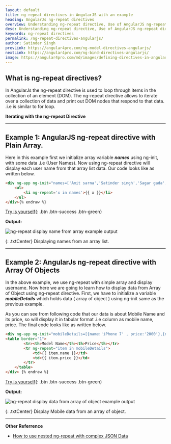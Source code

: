 ```yaml
---
layout: default
title: ng-repeat directives in AngularJS with an example
heading: AngularJs ng-repeat directives 
overview: Understanding ng-repeat directive, Use of AngularJS ng-repeat directives with an example, ng-repeat directive used to loop through items in the collection of an element.
desc: Understanding ng-repeat directive, Use of AngularJS ng-repeat directives with an example, ng-repeat directive used to loop through items in the collection of an element.
keywords: ng-repeat directives
permalink: /ng-repeat-directives-angularjs/
author: Satinder Singh
prevLink: https://angular4pro.com/ng-model-directives-angularjs/
nextLink: https://angular4pro.com/ng-bind-directives-angularjs/
image: https://angular4pro.com/md/images/defining-directives-in-angularjs.png
---
```


## <i class="fa fa-angle-double-right color"></i> What is ng-repeat directives?

In AngularJs the ng-repeat directive is used to loop through items in the collection of an element (DOM). The ng-repeat directive allows to iterate over a collection of data and print out DOM nodes that respond to that data. .i.e is similar to for loop.

**Iterating with the ng-repeat Directive**

---

## <i class="fa fa-angle-double-right color"></i> Example 1: AngularJS ng-repeat directive with Plain Array.

Here in this example first we initialize array variable ***names*** using ng-init, with some data .i.e (User Names). Now using ng-repeat directive will display each user name from that array list data. Our code looks like as written below.

```html {% raw %}
<div ng-app ng-init="names=['Amit sarna','Satinder singh','Sagar gada','Leslie mac','Andrea ely']">
    <ul>
        <li ng-repeat='x in names'>{{ x }}</li>        
    </ul>
</div>{% endraw %}    
```

[Try is yourself](https://angular4pro.com/demos/editor.html?f=demo&i=117){: .btn .btn-success .btn-green}

**Output:** 

![ng-repeat display name from array example output](https://angular4pro.com/md/images/ng-repeat-array-list-example.PNG "AngularJs ng-repeat directive example display name from an array list")

{: .txtCenter}
Displaying names from an array list.

---

## <i class="fa fa-angle-double-right color"></i> Example 2: AngularJs ng-repeat directive with Array Of Objects

In the above example, we use ng-repeat with simple array and display username. Now here we are going to learn how to display data from Array of Object using ng-repeat directive. First, we have to initialize a variable ***mobileDetails*** which holds data ( array of object ) using ng-init same as the previous example. 

As you can see from following code that our data is about Mobile Name and its price, so will display it in tabular format .i.e column as mobile name, price. The final code looks like as written below.

```html {% raw %}
<div ng-app ng-init="mobileDetails=[{name:'iPhone 7' , price:'2000'},{name:'Moto G 5' , price:'800'},{name:'Galaxy S 8' , price:'1500'}]">
<table border="1">
        <tr><th>Model Name</th><th>Price</th></tr>
        <tr ng-repeat="item in mobileDetails">
            <td>{{ item.name }}</td>
            <td>{{ item.price }}</td>    
        </tr>
    </table>
</div> {% endraw %}
```

[Try is yourself](https://angular4pro.com/demos/editor.html?f=demo&i=118){: .btn .btn-success .btn-green}

**Output:** 

![ng-repeat display data from array of object example output](https://angular4pro.com/md/images/ng-repeat-array-object-example.png "AngularJs ng-repeat directive example display complex data from array of object.")

{: .txtCenter}
Display Mobile data from an array of object.

---

**Other Referrence**

* [How to use nested ng-repeat with complex JSON Data](https://codepedia.info/angularjs-nested-json-nested-ng-repeat/ "Tutorial: AngularJS access nested ng-repeat directive with nested json data.")
